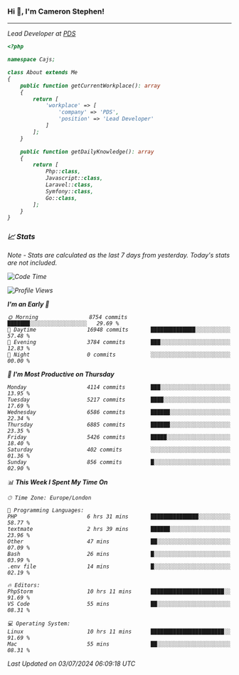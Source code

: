 ### Hi 👋, I'm Cameron Stephen!
<hr>
<p><em>Lead Developer at <a href="https://prindatasolutions.co.uk">PDS</a></p>


```php
<?php

namespace Cajs;

class About extends Me
{
    public function getCurrentWorkplace(): array
    {
        return [
            'workplace' => [
                'company' => 'PDS',
                'position' => 'Lead Developer'
            ]
        ];
    }

    public function getDailyKnowledge(): array
    {
        return [
            Php::class,
            Javascript::class,
            Laravel::class,
            Symfony::class,
            Go::class,
        ];
    }
}
```

### 📈 Stats
<p><em>Note - Stats are calculated as the last 7 days from yesterday. Today's stats are not included.</em></p>


<!--START_SECTION:waka-->
![Code Time](http://img.shields.io/badge/Code%20Time-3%2C865%20hrs%2021%20mins-blue)

![Profile Views](http://img.shields.io/badge/Profile%20Views-0-blue)

**I'm an Early 🐤** 

```text
🌞 Morning                8754 commits        ███████░░░░░░░░░░░░░░░░░░   29.69 % 
🌆 Daytime                16948 commits       ██████████████░░░░░░░░░░░   57.48 % 
🌃 Evening                3784 commits        ███░░░░░░░░░░░░░░░░░░░░░░   12.83 % 
🌙 Night                  0 commits           ░░░░░░░░░░░░░░░░░░░░░░░░░   00.00 % 
```
📅 **I'm Most Productive on Thursday** 

```text
Monday                   4114 commits        ███░░░░░░░░░░░░░░░░░░░░░░   13.95 % 
Tuesday                  5217 commits        ████░░░░░░░░░░░░░░░░░░░░░   17.69 % 
Wednesday                6586 commits        ██████░░░░░░░░░░░░░░░░░░░   22.34 % 
Thursday                 6885 commits        ██████░░░░░░░░░░░░░░░░░░░   23.35 % 
Friday                   5426 commits        █████░░░░░░░░░░░░░░░░░░░░   18.40 % 
Saturday                 402 commits         ░░░░░░░░░░░░░░░░░░░░░░░░░   01.36 % 
Sunday                   856 commits         █░░░░░░░░░░░░░░░░░░░░░░░░   02.90 % 
```


📊 **This Week I Spent My Time On** 

```text
🕑︎ Time Zone: Europe/London

💬 Programming Languages: 
PHP                      6 hrs 31 mins       ███████████████░░░░░░░░░░   58.77 % 
textmate                 2 hrs 39 mins       ██████░░░░░░░░░░░░░░░░░░░   23.96 % 
Other                    47 mins             ██░░░░░░░░░░░░░░░░░░░░░░░   07.09 % 
Bash                     26 mins             █░░░░░░░░░░░░░░░░░░░░░░░░   03.99 % 
.env file                14 mins             █░░░░░░░░░░░░░░░░░░░░░░░░   02.19 % 

🔥 Editors: 
PhpStorm                 10 hrs 11 mins      ███████████████████████░░   91.69 % 
VS Code                  55 mins             ██░░░░░░░░░░░░░░░░░░░░░░░   08.31 % 

💻 Operating System: 
Linux                    10 hrs 11 mins      ███████████████████████░░   91.69 % 
Mac                      55 mins             ██░░░░░░░░░░░░░░░░░░░░░░░   08.31 % 
```


 Last Updated on 03/07/2024 06:09:18 UTC
<!--END_SECTION:waka-->
